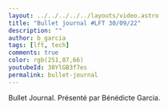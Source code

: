```yaml
---
layout: ../../../../../layouts/video.astro
title: "Bullet journal #LFT 30/09/22"
description: ""
author: b_garcia
tags: [lft, tech]
comments: true
color: rgb(251,87,66)
youtubeId: 30YlGB3f7es
permalink: bullet-journal
---
```


Bullet Journal.
Présenté par Bénédicte Garcia.
